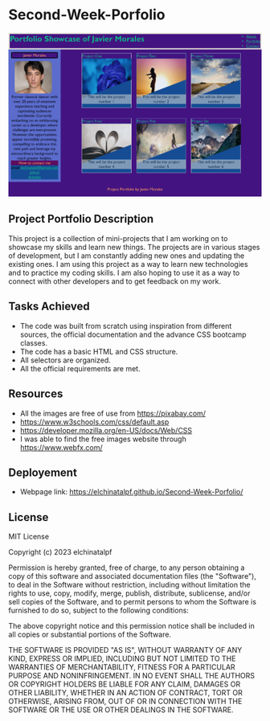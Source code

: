 # Second-Week-Porfolio

![Showcase-portfolio](./assets/images/README-file-screenshot/Showcase-portfolio.png)

## Project Portfolio Description
This project is a collection of mini-projects that I am working on to showcase my skills and learn new things. The projects are in various stages of development, but I am constantly adding new ones and updating the existing ones. I am using this project as a way to learn new technologies and to practice my coding skills. I am also hoping to use it as a way to connect with other developers and to get feedback on my work. 

## Tasks Achieved
* The code was built from scratch using inspiration from different sources, the official documentation and the advance CSS bootcamp classes.
* The code has a basic HTML and CSS structure.
* All selectors are organized.
* All the official requirements are met.

## Resources
* All the images are free  of use from https://pixabay.com/
* https://www.w3schools.com/css/default.asp
* https://developer.mozilla.org/en-US/docs/Web/CSS
* I was able to find the free images website through  https://www.webfx.com/

## Deployement
* Webpage link: https://elchinatalpf.github.io/Second-Week-Porfolio/

## License
MIT License

Copyright (c) 2023 elchinatalpf

Permission is hereby granted, free of charge, to any person obtaining a copy
of this software and associated documentation files (the "Software"), to deal
in the Software without restriction, including without limitation the rights
to use, copy, modify, merge, publish, distribute, sublicense, and/or sell
copies of the Software, and to permit persons to whom the Software is
furnished to do so, subject to the following conditions:

The above copyright notice and this permission notice shall be included in all
copies or substantial portions of the Software.

THE SOFTWARE IS PROVIDED "AS IS", WITHOUT WARRANTY OF ANY KIND, EXPRESS OR
IMPLIED, INCLUDING BUT NOT LIMITED TO THE WARRANTIES OF MERCHANTABILITY,
FITNESS FOR A PARTICULAR PURPOSE AND NONINFRINGEMENT. IN NO EVENT SHALL THE
AUTHORS OR COPYRIGHT HOLDERS BE LIABLE FOR ANY CLAIM, DAMAGES OR OTHER
LIABILITY, WHETHER IN AN ACTION OF CONTRACT, TORT OR OTHERWISE, ARISING FROM,
OUT OF OR IN CONNECTION WITH THE SOFTWARE OR THE USE OR OTHER DEALINGS IN THE
SOFTWARE.